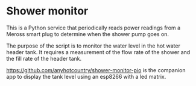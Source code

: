 # Shower monitor

This is a Python service that periodically reads power readings from a Meross smart plug to determine when the shower pump goes on.

The purpose of the script is to monitor the water level in the hot water header tank. It requires a measurement of the flow rate of the shower and the fill rate of the header tank.

https://github.com/anyhotcountry/shower-monitor-pio is the companion app to display the tank level using an esp8266 with a led matrix.


